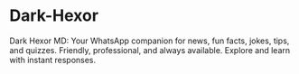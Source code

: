 # Dark-Hexor
Dark Hexor MD: Your WhatsApp companion for news, fun facts, jokes, tips, and quizzes. Friendly, professional, and always available. Explore and learn with instant responses.
